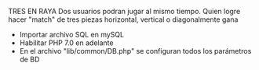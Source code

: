 TRES EN RAYA
Dos usuarios podran jugar al mismo tiempo.
Quien logre hacer "match" de tres piezas horizontal, vertical o diagonalmente gana

- Importar archivo SQL en mySQL
- Habilitar PHP 7.0 en adelante
- En el archivo "lib/common/DB.php" se configuran todos los parámetros de BD 